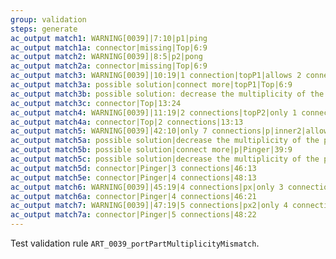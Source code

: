 ```yaml
---
group: validation
steps: generate
ac_output match1: WARNING[0039]|7:10|p1|ping
ac_output match1a: connector|missing|Top|6:9
ac_output match2: WARNING[0039]|8:5|p2|pong
ac_output match2a: connector|missing|Top|6:9
ac_output match3: WARNING[0039]|10:19|1 connection|topP1|allows 2 connections
ac_output match3a: possible solution|connect more|topP1|Top|6:9
ac_output match3b: possible solution: decrease the multiplicity of the port|topP1|10:19
ac_output match3c: connector|Top|13:24
ac_output match4: WARNING[0039]|11:19|2 connections|topP2|only 1 connection
ac_output match4a: connector|Top|2 connections|13:13
ac_output match5: WARNING[0039]|42:10|only 7 connections|p|inner2|allow 8 connections
ac_output match5a: possible solution|decrease the multiplicity of the port|p|31:27
ac_output match5b: possible solution|connect more|p|Pinger|39:9
ac_output match5c: possible solution|decrease the multiplicity of the part|inner2|42:10
ac_output match5d: connector|Pinger|3 connections|46:13
ac_output match5e: connector|Pinger|4 connections|48:13
ac_output match6: WARNING[0039]|45:19|4 connections|px|only 3 connections
ac_output match6a: connector|Pinger|4 connections|46:21
ac_output match7: WARNING[0039]|47:19|5 connections|px2|only 4 connections
ac_output match7a: connector|Pinger|5 connections|48:22
---
```

Test validation rule `ART_0039_portPartMultiplicityMismatch`.

